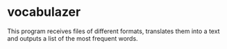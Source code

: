 # vocabulazer
This program receives files of different formats, translates them into a text and outputs a list of the most frequent words.
